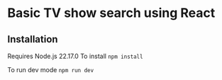 # Basic TV show search using React

## Installation

Requires Node.js 22.17.0
To install
`npm install`

To run dev mode
`npm run dev`

